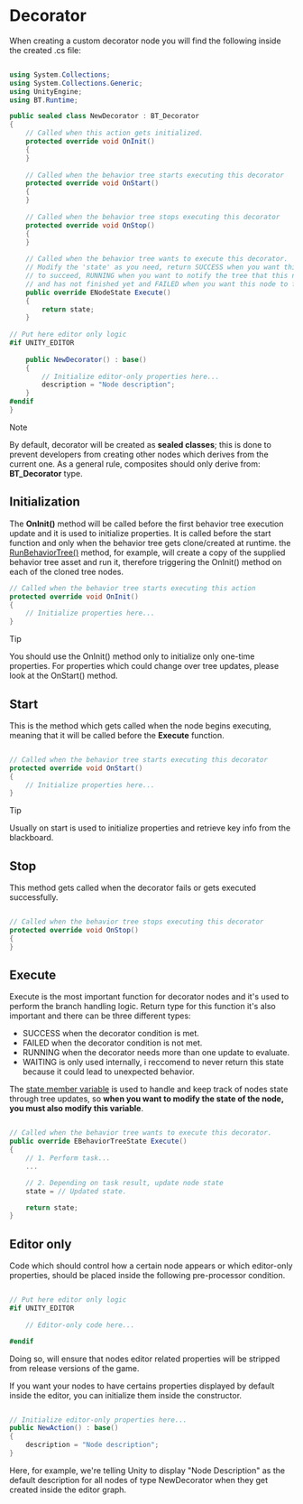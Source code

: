 # Decorator

When creating a custom decorator node you will find the following inside the created .cs file:

```csharp

using System.Collections;
using System.Collections.Generic;
using UnityEngine;
using BT.Runtime;

public sealed class NewDecorator : BT_Decorator
{
    // Called when this action gets initialized.
    protected override void OnInit()
    {
    }
    
    // Called when the behavior tree starts executing this decorator
    protected override void OnStart()
    {
    }
    
    // Called when the behavior tree stops executing this decorator
    protected override void OnStop()
    {
    }
    
    // Called when the behavior tree wants to execute this decorator.
    // Modify the 'state' as you need, return SUCCESS when you want this node
    // to succeed, RUNNING when you want to notify the tree that this node is still running
    // and has not finished yet and FAILED when you want this node to fail
    public override ENodeState Execute()
    {
        return state;
    }
    
// Put here editor only logic
#if UNITY_EDITOR
    
    public NewDecorator() : base()
    {
        // Initialize editor-only properties here...
        description = "Node description";
    }
#endif
}

```

> [!NOTE]
> By default, decorator will be created as <b>sealed classes</b>; this is done to prevent developers from creating other nodes which derives from the current one. As a general rule, composites should only derive from: <b>BT_Decorator</b> type.

## Initialization

The <b>OnInit()</b> method will be called before the first behavior tree execution update and it is used to initialize properties.
It is called before the start function and only when the behavior tree gets clone/created at runtime.
the [RunBehaviorTree()](https://unity-behavior-tree-docs.netlify.app/api/bt.runtime.behaviortreecomponent#BT_Runtime_BehaviorTreeComponent_RunBehaviorTree_BT_Runtime_BehaviorTree_) method,
for example, will create a copy of the supplied behavior tree asset and run it, therefore triggering the OnInit() method on each of the cloned tree nodes.

```csharp
// Called when the behavior tree starts executing this action
protected override void OnInit()
{
    // Initialize properties here...
}
```

> [!TIP]
> You should use the OnInit() method only to initialize only one-time properties.
> For properties which could change over tree updates, please look at the OnStart() method.

## Start

This is the method which gets called when the node begins executing, meaning that it will be called before the <b>Execute</b> function.

```csharp

// Called when the behavior tree starts executing this decorator
protected override void OnStart()
{
    // Initialize properties here...
}

```

> [!TIP]
> Usually on start is used to initialize properties and retrieve key info from the blackboard.

## Stop

This method gets called when the decorator fails or gets executed successfully.

```csharp

// Called when the behavior tree stops executing this decorator
protected override void OnStop()
{
}

```

## Execute

Execute is the most important function for decorator nodes and it's used to perform the branch handling logic. Return type for this function it's also important and there can be three different types:

- SUCCESS when the decorator condition is met.
- FAILED when the decorator condition is not met.
- RUNNING when the decorator needs more than one update to evaluate.
- WAITING is only used internally, i reccomend to never return this state because it could lead
          to unexpected behavior.

The [state member variable](https://unity-behavior-tree-docs.netlify.app/api/bt.runtime.bt_node#BT_Runtime_BT_Node_state) is used to handle and keep
track of nodes state through tree updates, so <b>when you want to modify the state of the node, you must also modify this variable</b>.

```csharp

// Called when the behavior tree wants to execute this decorator.
public override EBehaviorTreeState Execute()
{
    // 1. Perform task...
    ...

    // 2. Depending on task result, update node state
    state = // Updated state.

    return state;
}

```

## Editor only

Code which should control how a certain node appears or which editor-only properties, 
should be placed inside the following pre-processor condition.

```csharp

// Put here editor only logic
#if UNITY_EDITOR
    
    // Editor-only code here...

#endif

```

Doing so, will ensure that nodes editor related properties will be stripped from release versions of the game.

If you want your nodes to have certains properties displayed by default inside the editor, you can initialize them
inside the constructor.

```csharp

// Initialize editor-only properties here...
public NewAction() : base()
{
    description = "Node description";
}

```

Here, for example, we're telling Unity to display "Node Description" as the default description for all nodes of type NewDecorator when they get
created inside the editor graph.